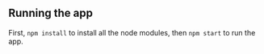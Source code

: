 ## Running the app

First, `npm install` to install all the node modules, then `npm start` to run the app.